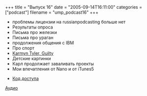 +++
title = "Выпуск 16"
date = "2005-09-14T16:11:00"
categories = ["podcast"]
filename = "ump_podcast16"
+++


- проблемы лицензии на russianpodcasting больше нет
- Результаты опроса
- Письма про железки
- Письма про ураган
- продолжения общения с IBM
- Про спорт
- [Karmyn Tyler, Guilty](http://music.podshow.com/music/listeners/artistdetails.php?BandHash=345cf5daf3fe2f6745d8d0e09e4b7d7b)
- Детские картинки
- Карл продолжает заваливать проекты
- Мои впечатления от Nano и от iTunes5


* [Код доступа](http://www.echo.msk.ru/programs/code/38656/)


[Аудио](http://archive.rucast.net/uwp/media/ump_podcast16.mp3)
<audio src="http://archive.rucast.net/uwp/media/ump_podcast16.mp3" preload="none">